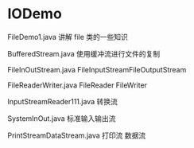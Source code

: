 # IODemo
FileDemo1.java   讲解 file 类的一些知识

BufferedStream.java 使用缓冲流进行文件的复制

FileInOutStream.java   FileInputStreamFileOutputStream

FileReaderWriter.java  FileReader FileWriter

InputStreamReader111.java  转换流

SystemInOut.java  标准输入输出流

PrintStreamDataStream.java  打印流 数据流